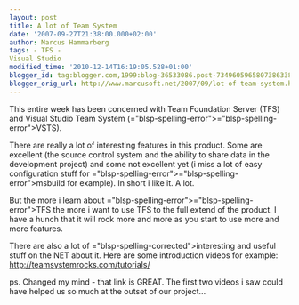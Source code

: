 ```yaml
---
layout: post
title: A lot of Team System
date: '2007-09-27T21:38:00.000+02:00'
author: Marcus Hammarberg
tags: - TFS -
Visual Studio
modified_time: '2010-12-14T16:19:05.528+01:00'
blogger_id: tag:blogger.com,1999:blog-36533086.post-7349605965807386338
blogger_orig_url: http://www.marcusoft.net/2007/09/lot-of-team-system.html
---
```


This <span
id="SPELLING_ERROR_0" class="blsp-spelling-corrected">entire</span> week
has been concerned with Team Foundation Server (<span
id="SPELLING_ERROR_1" class="blsp-spelling-error"><span
id="SPELLING_ERROR_0" class="blsp-spelling-error">TFS</span></span>) and
Visual Studio Team System (<span>="blsp-spelling-error"><span>="blsp-spelling-error">VSTS</span></span>).

There are really a lot of interesting features in this product. Some are
excellent (the source control system and the ability to share data in
the development project) and some not excellent yet (i miss a lot of
easy configuration stuff for <span>="blsp-spelling-error"><span>="blsp-spelling-error">msbuild</span></span> for example). In short
i like it. A lot.

But the more i learn about <span>="blsp-spelling-error"><span>="blsp-spelling-error">TFS</span></span> the more i want to use
<span id="SPELLING_ERROR_5" class="blsp-spelling-error"><span
id="SPELLING_ERROR_4" class="blsp-spelling-error">TFS</span></span> to
the full extend of the product. I have a hunch that it will rock more
and more as you start to use more and more features.

There are also a lot of <span>="blsp-spelling-corrected">interesting</span> and useful stuff on
the NET about it. Here are some introduction videos for example:
<http://teamsystemrocks.com/tutorials/>

<span id="SPELLING_ERROR_5" class="blsp-spelling-error">ps</span>.
Changed my mind - that link is GREAT. The first two videos i saw could
have helped us so much at the outset of our project...
